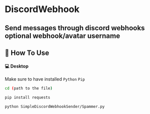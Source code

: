 # DiscordWebhook
Send messages through discord webhooks
optional webhook/avatar username
---

<h2 id="how-to-use">🤔 How To Use</h2>

#### 💻 Desktop

Make sure to have installed `Python`
                            `Pip`

```sh
cd (path to the file)
```
```sh
pip install requests
```
```sh
python SimpleDiscordWebhookSender/Spammer.py
```
